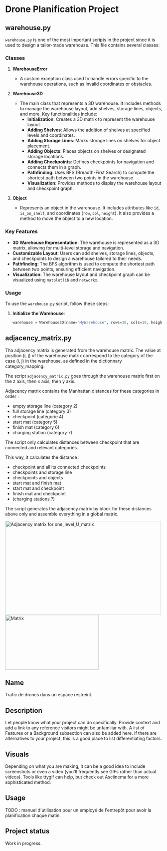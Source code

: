 # Drone Planification Project


## warehouse.py

`warehouse.py` is one of the most important scripts in the project since it is used to design a tailor-made warehouse. This file contains several classes:

### Classes

1. **WarehouseError**
   - A custom exception class used to handle errors specific to the warehouse operations, such as invalid coordinates or obstacles.

2. **Warehouse3D**
   - The main class that represents a 3D warehouse. It includes methods to manage the warehouse layout, add shelves, storage lines, objects, and more. Key functionalities include:
     - **Initialization**: Creates a 3D matrix to represent the warehouse layout.
     - **Adding Shelves**: Allows the addition of shelves at specified levels and coordinates.
     - **Adding Storage Lines**: Marks storage lines on shelves for object placement.
     - **Adding Objects**: Places objects on shelves or designated storage locations.
     - **Adding Checkpoints**: Defines checkpoints for navigation and connects them in a graph.
     - **Pathfinding**: Uses BFS (Breadth-First Search) to compute the shortest path between two points in the warehouse.
     - **Visualization**: Provides methods to display the warehouse layout and checkpoint graph.

3. **Object**
   - Represents an object in the warehouse. It includes attributes like `id`, `is_on_shelf`, and coordinates (`row`, `col`, `height`). It also provides a method to move the object to a new location.

### Key Features

- **3D Warehouse Representation**: The warehouse is represented as a 3D matrix, allowing for multi-level storage and navigation.
- **Customizable Layout**: Users can add shelves, storage lines, objects, and checkpoints to design a warehouse tailored to their needs.
- **Pathfinding**: The BFS algorithm is used to compute the shortest path between two points, ensuring efficient navigation.
- **Visualization**: The warehouse layout and checkpoint graph can be visualized using `matplotlib` and `networkx`.

### Usage

To use the `warehouse.py` script, follow these steps:

1. **Initialize the Warehouse**:
   ```python
   warehouse = Warehouse3D(name="MyWarehouse", rows=10, cols=10, height=3, mat_capacity=100)


## adjacency_matrix.py

Tha adjacency matrix is generated from the warehouse matrix. The value at position (i, j) of the warehouse matrix correspond to the category of the case (i, j) in the warehouse, as defined in the dictionnary category_mapping.

The script `adjacency_matrix.py` goes through the warehouse matrix first on the z axis, then x axis, then y axis.

Adjacency matrix contains the Manhattan distances for these categories in order : 
- empty storage line (category 2)
- full storage line (category 3)
- checkpoint (catégorie 4)
- start mat (category 5)
- finish mat (category 6)
- charging station (category 7)

The script only calculates distances between checkpoint that are connected and relevant categories.

This way, it calculates the distance : 
- checkpoint and all its connected checkpoints
- checkpoints and storage line
- checkpoints and objects
- start mat and finish mat
- start mat and checkpoint
- finish mat and checkpoint
- (charging stations ?)

The script generates the adjacency matrix by block for these distances above only and assemble everything in a global matrix.

<img src="Data_test/adjmatrix_schema.png" alt="Adjacency matrix for one_level_U_matrix" width="500" height="300">
<img src="Data_test/U_warehouse.png" alt="Matrix" width="300" height="175">

## Name
Trafic de drones dans un espace restreint.

## Description
Let people know what your project can do specifically. Provide context and add a link to any reference visitors might be unfamiliar with. A list of Features or a Background subsection can also be added here. If there are alternatives to your project, this is a good place to list differentiating factors.

## Visuals
Depending on what you are making, it can be a good idea to include screenshots or even a video (you'll frequently see GIFs rather than actual videos). Tools like ttygif can help, but check out Asciinema for a more sophisticated method.

## Usage
TODO : manuel d'utilisation pour un employé de l'entrepôt pour avoir la planification chaque matin.

## Project status
Work in progress.
